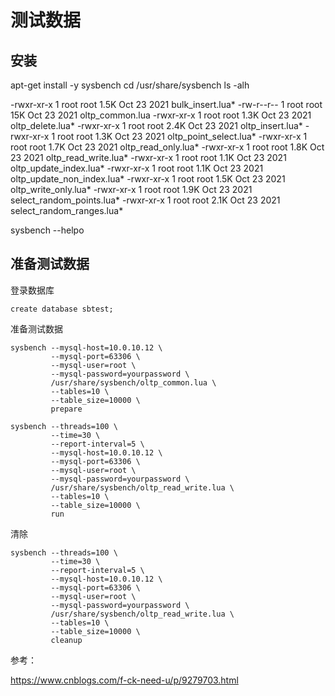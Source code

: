 # 测试数据


## 安装
apt-get install -y sysbench
cd /usr/share/sysbench
ls -alh

-rwxr-xr-x   1 root root 1.5K Oct 23  2021 bulk_insert.lua*
-rw-r--r--   1 root root  15K Oct 23  2021 oltp_common.lua
-rwxr-xr-x   1 root root 1.3K Oct 23  2021 oltp_delete.lua*
-rwxr-xr-x   1 root root 2.4K Oct 23  2021 oltp_insert.lua*
-rwxr-xr-x   1 root root 1.3K Oct 23  2021 oltp_point_select.lua*
-rwxr-xr-x   1 root root 1.7K Oct 23  2021 oltp_read_only.lua*
-rwxr-xr-x   1 root root 1.8K Oct 23  2021 oltp_read_write.lua*
-rwxr-xr-x   1 root root 1.1K Oct 23  2021 oltp_update_index.lua*
-rwxr-xr-x   1 root root 1.1K Oct 23  2021 oltp_update_non_index.lua*
-rwxr-xr-x   1 root root 1.5K Oct 23  2021 oltp_write_only.lua*
-rwxr-xr-x   1 root root 1.9K Oct 23  2021 select_random_points.lua*
-rwxr-xr-x   1 root root 2.1K Oct 23  2021 select_random_ranges.lua*

sysbench --helpo


## 准备测试数据

登录数据库

```
create database sbtest;
```

准备测试数据

```
sysbench --mysql-host=10.0.10.12 \
         --mysql-port=63306 \
         --mysql-user=root \
         --mysql-password=yourpassword \
         /usr/share/sysbench/oltp_common.lua \
         --tables=10 \
         --table_size=10000 \
         prepare
```


```
sysbench --threads=100 \
         --time=30 \
         --report-interval=5 \
         --mysql-host=10.0.10.12 \
         --mysql-port=63306 \
         --mysql-user=root \
         --mysql-password=yourpassword \
         /usr/share/sysbench/oltp_read_write.lua \
         --tables=10 \
         --table_size=10000 \
         run
```

清除

```
sysbench --threads=100 \
         --time=30 \
         --report-interval=5 \
         --mysql-host=10.0.10.12 \
         --mysql-port=63306 \
         --mysql-user=root \
         --mysql-password=yourpassword \
         /usr/share/sysbench/oltp_read_write.lua \
         --tables=10 \
         --table_size=10000 \
         cleanup
```


参考：

https://www.cnblogs.com/f-ck-need-u/p/9279703.html